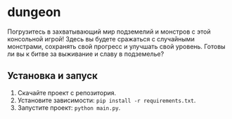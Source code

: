 # dungeon

Погрузитесь в захватывающий мир подземелий и монстров с этой консольной игрой! Здесь вы будете сражаться с случайными монстрами, сохранять свой прогресс и улучшать свой уровень. Готовы ли вы к битве за выживание и славу в подземелье?

## Установка и запуск

1. Скачайте проект с репозитория.
2. Установите зависимости: `pip install -r requirements.txt`.
3. Запустите проект: `python main.py`.
